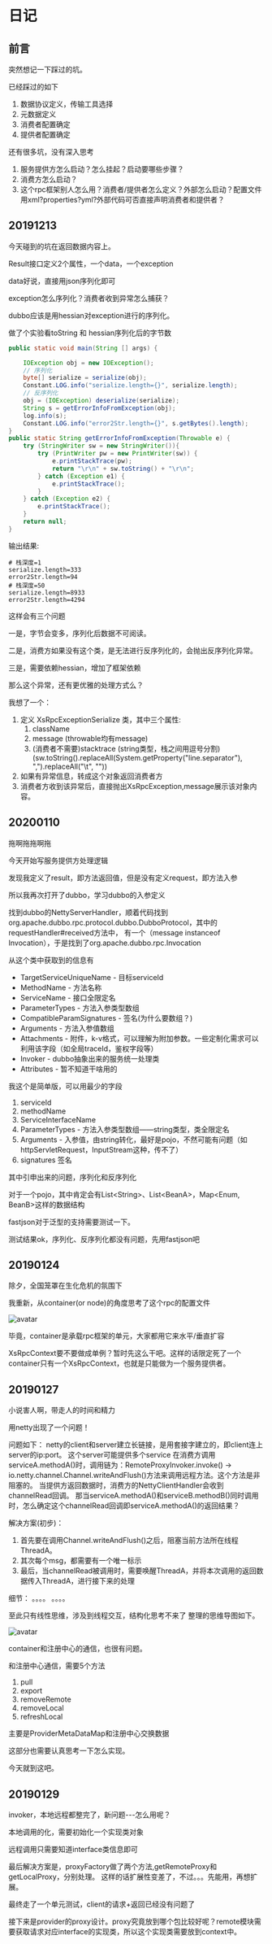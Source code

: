 # 日记

## 前言

突然想记一下踩过的坑。

已经踩过的如下

1. 数据协议定义，传输工具选择
2. 元数据定义
3. 消费者配置确定
4. 提供者配置确定

还有很多坑，没有深入思考

1. 服务提供方怎么启动？怎么挂起？启动要哪些步骤？
2. 消费方怎么启动？
3. 这个rpc框架别人怎么用？消费者/提供者怎么定义？外部怎么启动？配置文件用xml?properties?yml?外部代码可否直接声明消费者和提供者？

## 20191213

今天碰到的坑在返回数据内容上。

Result接口定义2个属性，一个data，一个exception

data好说，直接用json序列化即可

exception怎么序列化？消费者收到异常怎么捕获？

dubbo应该是用hessian对exception进行的序列化。

做了个实验看toString 和 hessian序列化后的字节数
```java
public static void main(String [] args) {

    IOException obj = new IOException();
    // 序列化
    byte[] serialize = serialize(obj);
    Constant.LOG.info("serialize.length={}", serialize.length);
    // 反序列化
    obj = (IOException) deserialize(serialize);
    String s = getErrorInfoFromException(obj);
    log.info(s);
    Constant.LOG.info("error2Str.length={}", s.getBytes().length);
}
public static String getErrorInfoFromException(Throwable e) {
    try (StringWriter sw = new StringWriter()){
        try (PrintWriter pw = new PrintWriter(sw)) {
            e.printStackTrace(pw);
            return "\r\n" + sw.toString() + "\r\n";
        } catch (Exception e1) {
            e.printStackTrace();
        }
    } catch (Exception e2) {
        e.printStackTrace();
    }
    return null;
}
```

输出结果:

```
# 栈深度=1
serialize.length=333
error2Str.length=94
# 栈深度=50
serialize.length=8933
error2Str.length=4294
```

这样会有三个问题

一是，字节会变多，序列化后数据不可阅读。

二是，消费方如果没有这个类，是无法进行反序列化的，会抛出反序列化异常。

三是，需要依赖hessian，增加了框架依赖

那么这个异常，还有更优雅的处理方式么？

我想了一个：
1. 定义 XsRpcExceptionSerialize 类，其中三个属性:
    1. className
    2. message (throwable均有message)
    3. (消费者不需要)stacktrace (string类型，栈之间用逗号分割)(sw.toString().replaceAll(System.getProperty("line.separator"), ",").replaceAll("\\t", ""))
2. 如果有异常信息，转成这个对象返回消费者方
3. 消费者方收到该异常后，直接抛出XsRpcException,message展示该对象内容。

## 20200110

拖啊拖拖啊拖

今天开始写服务提供方处理逻辑

发现我定义了result，即方法返回值，但是没有定义request，即方法入参

所以我再次打开了dubbo，学习dubbo的入参定义

找到dubbo的NettyServerHandler，顺着代码找到org.apache.dubbo.rpc.protocol.dubbo.DubboProtocol，其中的requestHandler#received方法中，
有一个（message instanceof Invocation），于是找到了org.apache.dubbo.rpc.Invocation

从这个类中获取到的信息有
* TargetServiceUniqueName - 目标serviceId
* MethodName - 方法名称
* ServiceName - 接口全限定名
* ParameterTypes - 方法入参类型数组
* CompatibleParamSignatures - 签名(为什么要数组？)
* Arguments - 方法入参值数组
* Attachments - 附件，k-v格式，可以理解为附加参数。一些定制化需求可以利用该字段（如全局traceId，鉴权字段<token>等）
* Invoker - dubbo抽象出来的服务统一处理类
* Attributes - 暂不知道干啥用的

我这个是简单版，可以用最少的字段

1. serviceId
2. methodName
3. ServiceInterfaceName
4. ParameterTypes - 方法入参类型数组——string类型，类全限定名
5. Arguments - 入参值，由string转化，最好是pojo，不然可能有问题（如httpServletRequest，InputStream这种，传不了）
6. signatures 签名

其中引申出来的问题，序列化和反序列化

对于一个pojo，其中肯定会有List\<String>、List\<BeanA>，Map<Enum, BeanB>这样的数据结构

fastjson对于泛型的支持需要测试一下。

测试结果ok，序列化、反序列化都没有问题，先用fastjson吧

## 20190124

除夕，全国笼罩在生化危机的氛围下

我重新，从container(or node)的角度思考了这个rpc的配置文件

![avatar](https://www.xs-soccer.club/picturebed/C4CA42/fc/62/571fce.png)

毕竟，container是承载rpc框架的单元，大家都用它来水平/垂直扩容

XsRpcContext要不要做成单例？暂时先这么干吧。这样的话限定死了一个container只有一个XsRpcContext，也就是只能做为一个服务提供者。

## 20190127

小说害人啊，带走人的时间和精力

用netty出现了一个问题！

问题如下：
netty的client和server建立长链接，是用套接字建立的，即client连上server的ip:port。
这个server可能提供多个service
在消费方调用serviceA.methodA()时，调用链为：RemoteProxyInvoker.invoke() -> io.netty.channel.Channel.writeAndFlush()方法来调用远程方法。这个方法是非阻塞的。
当提供方返回数据时，消费方的NettyClientHandler会收到channelRead回调。
那当serviceA.methodA()和serviceB.methodB()同时调用时，怎么确定这个channelRead回调即serviceA.methodA()的返回结果？

解决方案(初步)：
1. 首先要在调用Channel.writeAndFlush()之后，阻塞当前方法所在线程ThreadA。
2. 其次每个msg，都需要有一个唯一标示
3. 最后，当channelRead被调用时，需要唤醒ThreadA，并将本次调用的返回数据传入ThreadA，进行接下来的处理

细节：
。。。。
。。。。

至此只有线性思维，涉及到线程交互，结构化思考不来了
整理的思维导图如下。

![avatar](	https://www.xs-soccer.club/picturebed/C4CA42/ec/66/efb52e.png)

container和注册中心的通信，也很有问题。

和注册中心通信，需要5个方法

1. pull
2. export
3. removeRemote
4. removeLocal
5. refreshLocal

主要是ProviderMetaDataMap和注册中心交换数据

这部分也需要认真思考一下怎么实现。

今天就到这吧。

## 20190129

invoker，本地远程都整完了，新问题---怎么用呢？

本地调用的化，需要初始化一个实现类对象

远程调用只需要知道interface类信息即可

最后解决方案是，proxyFactory做了两个方法,getRemoteProxy和getLocalProxy，分别处理。
这样的话扩展性变差了，不过。。。先能用，再想扩展。

最终走了一个单元测试，client的请求+返回已经没有问题了

接下来是provider的proxy设计。proxy究竟放到哪个包比较好呢？remote模块需要获取请求对应interface的实现类，所以这个实现类需要放到context中。
